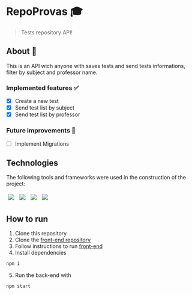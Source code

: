 # RepoProvas 🎓
> Tests repository API!
## About 🔎
This is an API wich anyone with saves tests and send tests informations, filter by subject and professor name.
### Implemented features ✅
- [x] Create a new test
- [x] Send test list by subject
- [x] Send test list by professor
### Future improvements 🔮
- [ ] Implement Migrations
## Technologies
The following tools and frameworks were used in the construction of the project:<br>
<p>
  <img style='margin: 5px;' src='https://img.shields.io/badge/Node.js-339933?style=for-the-badge&logo=nodedotjs&logoColor=white'>
  <img style='margin: 5px;' src='https://img.shields.io/badge/Express.js-000000?style=for-the-badge&logo=express&logoColor=white'>
  <img style='margin: 5px;' src="https://img.shields.io/badge/PostgreSQL-316192?style=for-the-badge&logo=postgresql&logoColor=white"/>
  <img style='margin: 5px;' src="https://img.shields.io/badge/TypeScript-007ACC?style=for-the-badge&logo=typescript&logoColor=white"/>
</p>

## How to run
1. Clone this repository
2. Clone the [front-end repository](https://github.com/issitarual/repoprovas-front)
3. Follow instructions to run [front-end](https://github.com/issitarual/repoprovas-front)
4. Install dependencies
```bash
npm i
```
5. Run the back-end with
```bash
npm start
```
